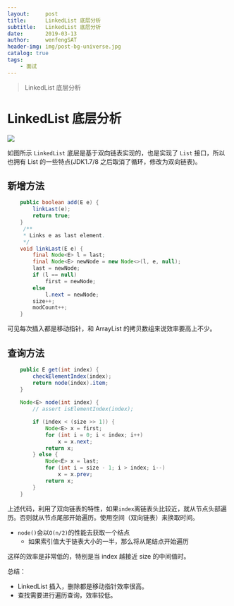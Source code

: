```yaml
---
layout:     post
title:      LinkedList 底层分析
subtitle:   LinkedList 底层分析
date:       2019-03-13
author:     wenfengSAT
header-img: img/post-bg-universe.jpg
catalog: true
tags:
    - 面试
---
```



> LinkedList 底层分析

# LinkedList 底层分析

![](http://bmob-cdn-23813.b0.upaiyun.com/2019/02/20/f2a106f340f3eb31804fb6c8210e7114.jpg)

如图所示 `LinkedList` 底层是基于双向链表实现的，也是实现了 `List` 接口，所以也拥有 List 的一些特点(JDK1.7/8 之后取消了循环，修改为双向链表)。

## 新增方法

```java
    public boolean add(E e) {
        linkLast(e);
        return true;
    }
     /**
     * Links e as last element.
     */
    void linkLast(E e) {
        final Node<E> l = last;
        final Node<E> newNode = new Node<>(l, e, null);
        last = newNode;
        if (l == null)
            first = newNode;
        else
            l.next = newNode;
        size++;
        modCount++;
    }
```

可见每次插入都是移动指针，和 ArrayList 的拷贝数组来说效率要高上不少。

## 查询方法

```java
    public E get(int index) {
        checkElementIndex(index);
        return node(index).item;
    }
    
    Node<E> node(int index) {
        // assert isElementIndex(index);

        if (index < (size >> 1)) {
            Node<E> x = first;
            for (int i = 0; i < index; i++)
                x = x.next;
            return x;
        } else {
            Node<E> x = last;
            for (int i = size - 1; i > index; i--)
                x = x.prev;
            return x;
        }
    }
```

上述代码，利用了双向链表的特性，如果`index`离链表头比较近，就从节点头部遍历。否则就从节点尾部开始遍历。使用空间（双向链表）来换取时间。

- `node()`会以`O(n/2)`的性能去获取一个结点
    - 如果索引值大于链表大小的一半，那么将从尾结点开始遍历

这样的效率是非常低的，特别是当 index 越接近 size 的中间值时。

总结：

- LinkedList 插入，删除都是移动指针效率很高。
- 查找需要进行遍历查询，效率较低。

    

 

